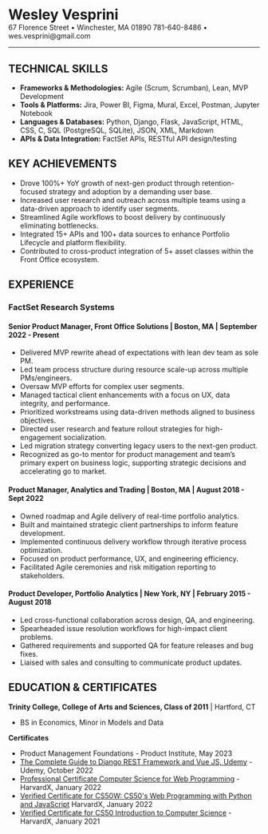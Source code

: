 <link rel="stylesheet" href="style.css">
<link rel="stylesheet" href="https://cdnjs.cloudflare.com/ajax/libs/font-awesome/4.7.0/css/font-awesome.min.css">

<div class="wrapper">
    <div class="left"></div>
    <div class="header">
        <h1 id="nameplate" style="margin-bottom: 0px">Wesley Vesprini</h1>
    </div>
    <div class="right"></div>
    <div class="left"></div>
    <div class="center">67 Florence Street • Winchester, MA 01890  <a href="https://www.linkedin.com/in/wesley-vesprini-05bb1823/"><i class="fa fa-linkedin" style="font-size: 12px"></i></a>  781-640-8486 • wes.vesprini@gmail.com</div>
    <div class="right"></div>
</div>

---

## TECHNICAL SKILLS
- **Frameworks & Methodologies:** Agile (Scrum, Scrumban), Lean, MVP Development
- **Tools & Platforms:** Jira, Power BI, Figma, Mural, Excel, Postman, Jupyter Notebook
- **Languages & Databases:** Python, Django, Flask, JavaScript, HTML, CSS, C, SQL (PostgreSQL, SQLite), JSON, XML, Markdown
- **APIs & Data Integration:** FactSet APIs, RESTful API design/testing

## KEY ACHIEVEMENTS
- Drove 100%+ YoY growth of next-gen product through retention-focused strategy and adoption by a demanding user base.
- Increased user research and outreach across multiple teams using a data-driven approach to identify user segments.
- Streamlined Agile workflows to boost delivery by continuously eliminating bottlenecks.
- Integrated 15+ APIs and 100+ data sources to enhance Portfolio Lifecycle and platform flexibility.
- Contributed to cross-product integration of 5+ asset classes within the Front Office ecosystem.


## EXPERIENCE
### FactSet Research Systems
#### **Senior Product Manager, Front Office Solutions** | Boston, MA | September 2022 - Present	
- Delivered MVP rewrite ahead of expectations with lean dev team as sole PM.
- Led team process structure during resource scale-up across multiple PMs/engineers.
- Oversaw MVP efforts for complex user segments.
- Managed tactical client enhancements with a focus on UX, data integrity, and performance.
- Prioritized workstreams using data-driven methods aligned to business objectives.
- Directed user research and feature rollout strategies for high-engagement socialization.
- Led migration strategy converting legacy users to the next-gen product.
- Recognized as go-to mentor for product management and team’s primary expert on business logic, supporting strategic decisions and accelerating go to market.

#### **Product Manager, Analytics and Trading** | Boston, MA | August 2018 - Sept 2022
- Owned roadmap and Agile delivery of real-time portfolio analytics.
- Built and maintained strategic client partnerships to inform feature development.
- Implemented continuous delivery workflow through iterative process optimization.
- Focused on product performance, UX, and engineering efficiency.
- Facilitated Agile ceremonies and risk mitigation reporting to stakeholders.


#### **Product Developer, Portfolio Analytics** | New York, NY | February 2015 - August 2018
- Led cross-functional collaboration across design, QA, and engineering.
- Spearheaded issue resolution workflows for high-impact client problems.
- Gathered requirements and supported QA for feature releases and bug fixes.
- Liaised with sales and consulting to communicate product updates.



## EDUCATION & CERTIFICATES
**Trinity College, College of Arts and Sciences, Class of  2011** | Hartford, CT
- BS in Economics, Minor in Models and Data 

**Certificates**
- Product Management Foundations - Product Institute, May 2023
- [The Complete Guide to Django REST Framework and Vue JS, Udemy](https://www.udemy.com/certificate/UC-01578667-389d-4dbe-87a9-745d44236120/) - Udemy, October 2022
- [Professional Certificate Computer Science for Web Programming](https://credentials.edx.org/credentials/f8953d993a814ed1b98c214134a51add/) - HarvardX, January 2022
- [Verified Certificate for CS50W: CS50's Web Programming with Python and JavaScript](https://courses.edx.org/certificates/625b5a07236944f686b43a7ca8df9b17) HarvardX, January 2022
- [Verified Certificate for CS50 Introduction to Computer Science](https://courses.edx.org/certificates/44f08e5f4d5645f6baf08dc0c94f8cda) - HarvardX, January 2021

